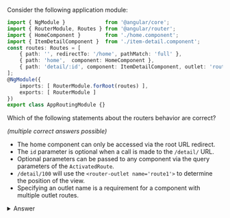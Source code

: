 Consider the following application module:

``` typescript
import { NgModule }             from '@angular/core';
import { RouterModule, Routes } from '@angular/router';
import { HomeComponent }        from './home.component';
import { ItemDetailComponent }  from './item-detail.component';
const routes: Routes = [
    { path: '', redirectTo: '/home', pathMatch: 'full' },
    { path: 'home',  component: HomeComponent },
    { path: 'detail/:id', component: ItemDetailComponent, outlet: 'route1' }
];
@NgModule({
    imports: [ RouterModule.forRoot(routes) ],
    exports: [ RouterModule ]
})
export class AppRoutingModule {}
``` 

Which of the following statements about the routers behavior are correct?

_(multiple correct answers possible)_


- The home component can only be accessed via the root URL redirect.
- The `id` parameter is optional when a call is made to the `/detail/` URL.
- Optional parameters can be passed to any component via the query parameters of the `ActivatedRoute`.
- `/detail/100` will use the `<router-outlet name='route1'>` to determine the position of the view.
- Specifying an outlet name is a requirement for a component with multiple outlet routes.

<details><summary>Answer</summary>

> - Optional parameters can be passed to any component via the query parameters of the `ActivatedRoute`.
> - `/detail/100` will use the `<router-outlet name='route1'>` to determine the position of the view.

</details>
